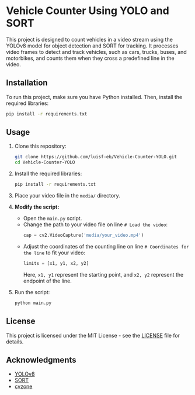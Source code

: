 # Vehicle Counter Using YOLO and SORT

This project is designed to count vehicles in a video stream using the YOLOv8 model for object detection and SORT for tracking. It processes video frames to detect and track vehicles, such as cars, trucks, buses, and motorbikes, and counts them when they cross a predefined line in the video.

## Installation

To run this project, make sure you have Python installed. Then, install the required libraries:

```bash
pip install -r requirements.txt
```

## Usage

1. Clone this repository:
   ```bash
   git clone https://github.com/luisf-eb/Vehicle-Counter-YOLO.git
   cd Vehicle-Counter-YOLO
   ```

2. Install the required libraries:
   ```bash
   pip install -r requirements.txt
   ```

3. Place your video file in the `media/` directory.

4. **Modify the script:**
   - Open the `main.py` script.
   - Change the path to your video file on line `# Load the video`:
     ```python
     cap = cv2.VideoCapture('media/your_video.mp4')
     ```
   - Adjust the coordinates of the counting line on line `# Coordinates for the line` to fit your video:
     ```python
     limits = [x1, y1, x2, y2]
     ```
     Here, `x1, y1` represent the starting point, and `x2, y2` represent the endpoint of the line.

5. Run the script:
   ```bash
   python main.py
   ```

## License

This project is licensed under the MIT License - see the [LICENSE](LICENSE) file for details.

## Acknowledgments

- [YOLOv8](https://github.com/ultralytics/ultralytics)
- [SORT](https://github.com/abewley/sort)
- [cvzone](https://github.com/cvzone/cvzone)
